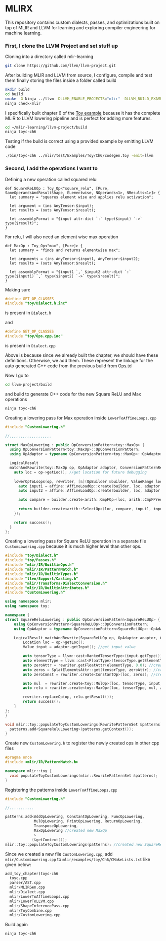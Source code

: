 # MLIRX
This repository contains custom dialects, passes, and optimizations built on top of MLIR and LLVM for learning and exploring compiler engineering for machine learning.

### First, I clone the LLVM Project and set stuff up

Cloning into a directory called mlir-learning
```bash
git clone https://github.com/llvm/llvm-project.git
```

After building MLIR and LLVM from source, I configure, compile and test them finally storing the files inside a folder called build
```bash
mkdir build
cd build
cmake -G Ninja ../llvm -DLLVM_ENABLE_PROJECTS="mlir" -DLLVM_BUILD_EXAMPLES=ON -DLLVM_TARGETS_TO_BUILD="X86;NVPTX" -DCMAKE_BUILD_TYPE=Release
ninja check-mlir
```

I specifically built chapter 6 of the [Toy example](https://mlir.llvm.org/docs/Tutorials/Toy/) because it has the complete MLIR to LLVM lowering pipeline and is perfect for adding more features.
```bash
cd ~/mlir-learning/llvm-project/build
ninja toyc-ch6
```

Testing if the build is correct using a provided example by emitting LLVM code
```bash
./bin/toyc-ch6 ../mlir/test/Examples/Toy/Ch6/codegen.toy -emit=llvm
```

### Second, I add the operations I want to

Defining a new operation called squared relu
```tablegen
def SquareReLUOp : Toy_Op<"square_relu", [Pure, SameOperandsAndResultShape, ELementwise, NOperands<1>, NResults<1>]> {
  let summary = "squares element wise and applies relu activation";

  let argument = (ins AnyTensor:$input);
  let results = (outs AnyTensor:$result);

  let assemblyFormat = "$input attr-dict `:` type($input) `->` type($result)";
}
```

For relu, I will also need an element wise max operation
```tablegen
def MaxOp : Toy_Op<"max", [Pure]> {
  let summary = "finds and returns elementwise max";

  let arguments = (ins AnyTensor:$input1, AnyTensor:$input2);
  let results = (outs AnyTensor:$result);

  let assemblyFormat = "$input1 `,` $input2 attr-dict `:` type($input1) `,` type($input2) `->` type($result)";
}
```

Making sure 
```cpp
#define GET_OP_CLASSES
#include "toy/Dialect.h.inc"
```
is present in `Dialect.h`

and

```cpp
#define GET_OP_CLASSES
#include "toy/Ops.cpp.inc"
```
is present in `Dialect.cpp`

Above is because since we already built the chapter, we should have these definitions. Otherwise, we add them. These represent the linkage for the auto generated C++ code from the previous build from Ops.td


Now I go to
```bash
cd llvm-project/build
```



and build to generate C++ code for the new Square ReLU and Max operations
```bash
ninja toyc-ch6
```


Creating a lowering pass for Max operation inside `LowerToAffineLoops.cpp`
```cpp
#include "CustomLowering.h"

//,,,,,,,,,,,,,,,,,,,

struct MaxOpLowering : public OpConversionPattern<toy::MaxOp> {
  using OpConversionPattern<toy::MaxOp>::OpConversionPattern;
  using OpAdaptor = typename OpConversionPattern<toy::MaxOp>::OpAdaptor;

  LogicalResult
  matchAndRewrite(toy::MaxOp op, OpAdaptor adaptor, ConversionPatternRewriter &rewriter) const final {
    auto loc = op->getLoc(); //get location for future debugging
    
    lowerOpToLoops(op, rewriter, [&](OpBuilder &builder, ValueRange loopIvs) {
      auto input1 = affine::AffineLoadOp::create(builder, loc, adaptor.getInput1(), loopIvs); //load input 1
      auto input2 = affine::AffineLoadOp::create(builder, loc, adaptor.getInput2(), loopIvs); //load input 2

      auto compare = builder.create<arith::CmpFOp>(loc, arith::CmpFPredicate::OGT, input1, input2); //perform a comparison operation using a Ordered Greater Than predicate
      
      return builder.create<arith::SelectOp>(loc, compare, input1, input2); //apply the max operation and return
    });

    return success();
  }
};
```

Creating a lowering pass for Square ReLU operation in a separate file `CustomLowering.cpp` because it is much higher level than other ops.
```cpp
#include "toy/Dialect.h"
#include "toy/Passes.h"
#include "mlir/IR/BuiltinOps.h"
#include "mlir/IR/PatternMatch.h"
#include "mlir/IR/BuiltinTypes.h"
#include "llvm/Support/Casting.h"
#include "mlir/Transforms/DialectConversion.h"
#include "mlir/IR/BuiltinAttributes.h"
#include "CustomLowering.h"

using namespace mlir;
using namespace toy;

namespace {
struct SquareReluLowering : public OpConversionPattern<SquareReLUOp> {
    using OpConversionPattern<SquareReLUOp>::OpConversionPattern;
    using OpAdaptor = typename OpConversionPattern<SquareReLUOp>::OpAdaptor;

    LogicalResult matchAndRewrite(SquareReLUOp op, OpAdaptor adaptor, ConversionPatternRewriter &rewriter) const final {
        Location loc = op->getLoc();
        Value input = adaptor.getInput(); //get input value

        auto tensorType = llvm::cast<RankedTensorType>(input.getType()); //get input type and cast it to ranked tensor type
        auto elementType = llvm::cast<FloatType>(tensorType.getElementType()); //get element type inside tensor and cast it to float
        auto zeroAttr = rewriter.getFloatAttr(elementType, 0.0); //creating attribute representing constant 0.0 of type elementType
        auto zeros = SplatElementsAttr::get(tensorType, zeroAttr); //creates a tensor with 0.0s
        auto zeroConst = rewriter.create<ConstantOp>(loc, zeros); //create a constant in toy dialect for further lowering

        auto mul  = rewriter.create<toy::MulOp>(loc, tensorType, input, input); //perform square operation
        auto relu = rewriter.create<toy::MaxOp>(loc, tensorType, mul, zeroConst);

        rewriter.replaceOp(op, relu.getResult());
        return success();
    }
};
}

void mlir::toy::populateToyCustomLowerings(RewritePatternSet &patterns) {
  patterns.add<SquareReluLowering>(patterns.getContext());
}
```

Create new `CustomLowering.h` to register the newly created ops in other cpp files
```cpp
#pragma once
#include <mlir/IR/PatternMatch.h>

namespace mlir::toy {
  void populateToyCustomLowerings(mlir::RewritePatternSet &patterns);
}
```

Registering the patterns inside `LowerToAffineLoops.cpp`
```cpp
#include "CustomLowering.h"

//...........

patterns.add<AddOpLowering, ConstantOpLowering, FuncOpLowering,
             MulOpLowering, PrintOpLowering, ReturnOpLowering,
             TransposeOpLowering,
             MaxOpLowering //created new MaxOp
             >
            (&getContext());
mlir::toy::populateToyCustomLowerings(patterns); //created new SquareReLUOp
```

Since we created a new file `CustomLowering.cpp`, add `mlir/CustomLowering.cpp` to `mlir/examples/toy/Ch6/CMakeLists.txt` like given below:
```txt
add_toy_chapter(toyc-ch6
  toyc.cpp
  parser/AST.cpp
  mlir/MLIRGen.cpp
  mlir/Dialect.cpp
  mlir/LowerToAffineLoops.cpp
  mlir/LowerToLLVM.cpp
  mlir/ShapeInferencePass.cpp
  mlir/ToyCombine.cpp
  mlir/CustomLowering.cpp
```

Build again
```bash
ninja toyc-ch6
```

